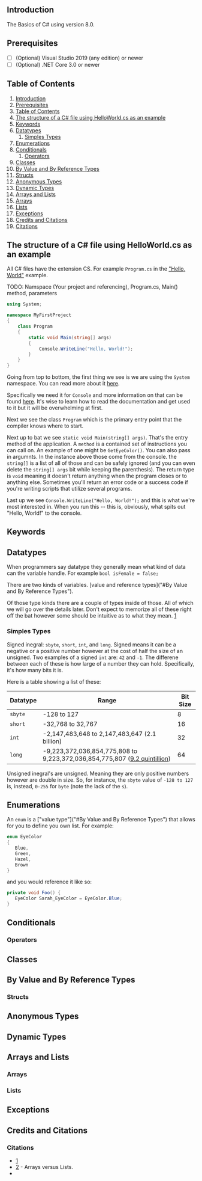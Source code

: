 ## Introduction

The Basics of C# using version 8.0.

## Prerequisites

- [ ] \(Optional) Visual Studio 2019 (any edition) or newer
- [ ] \(Optional) .NET Core 3.0 or newer

## Table of Contents

1. [Introduction](#introduction)
2. [Prerequisites](#prerequisites)
3. [Table of Contents](#table-of-contents)
4. [The structure of a C# file using HelloWorld.cs as an example](#the-structure-of-a-c-file-using-helloworldcs-as-an-example)
5. [Keywords](#keywords)
6. [Datatypes](#datatypes)
   1. [Simples Types](#simples-types)
7. [Enumerations](#enumerations)
8. [Conditionals](#conditionals)
   1. [Operators](#operators)
9. [Classes](#classes)
10. [By Value and By Reference Types](#by-value-and-by-reference-types)
   1. [Structs](#structs)
11. [Anonymous Types](#anonymous-types)
12. [Dynamic Types](#dynamic-types)
13. [Arrays and Lists](#arrays-and-lists)
   1. [Arrays](#arrays)
   2. [Lists](#lists)
14. [Exceptions](#exceptions)
15. [Credits and Citations](#credits-and-citations)
   1. [Citations](#citations)

## The structure of a C# file using HelloWorld.cs as an example

All C# files have the extension CS. For example `Program.cs` in the ["Hello, World"](http://www.foo.com) example.

TODO: Namspace (Your project and referencing), Program.cs, Main() method, parameters
```c#
using System;

namespace MyFirstProject
{
    class Program
    {
        static void Main(string[] args)
        {
            Console.WriteLine("Hello, World!");
        }
    }
}
```

Going from top to bottom, the first thing we see is we are using the `System` namespace. You can read more about it [here]("https://docs.microsoft.com/en-us/dotnet/api/system?view=netcore-3.0").

Specifically we need it for `Console` and more information on that can be found [here]("https://docs.microsoft.com/en-us/dotnet/api/system.console?view=netcore-3.0"). It's wise to learn how to read the documentation and get used to it but it will be overwhelming at first.

Next we see the class `Program` which is the primary entry point that the compiler knows where to start.

Next up to bat we see `static void Main(string[] args)`. That's the entry method of the application. A `method` is a contained set of instructions you can call on. An example of one might be `GetEyeColor()`. You can also pass in argumnts. In the instance above those come from the console. the `string[]` is a list of all of those and can be safely ignored (and you can even delete the `string[] args` bit while keeping the parenthesis). The return type is `void` meaning it doesn't return anything when the program closes or to anything else. Sometimes you'll return an error code or a success code if you're writing scripts that utilize several programs.

Last up we see `Console.WriteLine("Hello, World!");` and this is what we're most interested in. When you run this -- this is, obviously, what spits out "Hello, World!" to the console.

## Keywords

## Datatypes

When programmers say datatype they generally mean what kind of data can the variable handle. For example `bool isFemale = false;`

There are two kinds of variables. [value and reference types]("#By Value and By Reference Types").

Of those type kinds there are a couple of types inside of those. All of which we will go over the details later. Don't expect to memorize all of these right off the bat however some should be intuitive as to what they mean. [1]("#Citations_datatypes")

### Simples Types

Signed inegral: `sbyte`, `short`, `int`, and `long`. Signed means it can be a negative or a positive number however at the cost of half the size of an unsigned. Two examples of a signed `int` are: `42` and `-1`. The differene between each of these is how large of a number they can hold. Specifically, it's how many bits it is.

Here is a table showing a list of these:

Datatype | Range | Bit Size
---------|-------|---------
`sbyte` | -128 to 127 | 8
`short` | -32,768 to 32,767 | 16
`int` | -2,147,483,648 to 2,147,483,647 (2.1 billion) | 32
`long` | -9,223,372,036,854,775,808 to 9,223,372,036,854,775,807 ([9.2 quintillion]("https://en.wikipedia.org/wiki/9,223,372,036,854,775,807")) | 64

Unsigned inegral's are unsigned. Meaning they are only positive numbers however are double in size. So, for instance, the `sbyte` value of `-128 to 127` is, instead, `0-255` for `byte` (note the lack of the `s`).

## Enumerations

An `enum` is a ["value type"]("#By Value and By Reference Types") that allows for you to define you own list.
For example:

```c#
enum EyeColor 
{
   Blue,
   Green,
   Hazel,
   Brown
}
```

and you would reference it like so:

```c#
private void Foo() {
   EyeColor Sarah_EyeColor = EyeColor.Blue;
}
```

## Conditionals

### Operators

## Classes

## By Value and By Reference Types

### Structs

## Anonymous Types

## Dynamic Types

## Arrays and Lists

### Arrays

### Lists

## Exceptions

## Credits and Citations

### Citations

- [1](https://docs.microsoft.com/en-us/dotnet/csharp/tour-of-csharp/types-and-variables)
- [2](https://softwareengineering.stackexchange.com/a/221897) - Arrays versus Lists.
- 